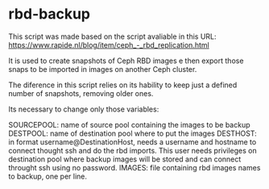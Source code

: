 # rbd-backup
This script was made based on the script avaliable in this
URL: https://www.rapide.nl/blog/item/ceph_-_rbd_replication.html

It is used to create snapshots of Ceph RBD images e then export those snaps
to be imported in images on another Ceph cluster.

The diference in this script relies on its hability to keep just
a defined number of snapshots, removing older ones.

Its necessary to change only those variables:

SOURCEPOOL: name of source pool containing the images to be backup
DESTPOOL: name of destination pool where to put the images
DESTHOST: in format username@DestinationHost, needs a username and hostname
to connect thought ssh and do the rbd imports. This user 
needs privileges on destination pool where backup images will be stored
and can connect throught ssh using no password.
IMAGES: file containing rbd images names to backup, one per line.

